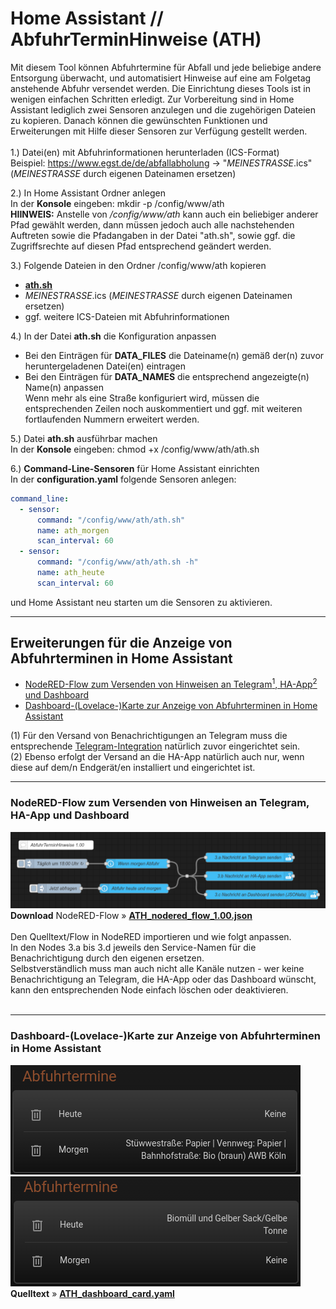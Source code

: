 <h1>Home Assistant // AbfuhrTerminHinweise (ATH)</h1>

Mit diesem Tool können Abfuhrtermine für Abfall und jede beliebige andere Entsorgung überwacht, und automatisiert Hinweise auf eine am Folgetag anstehende Abfuhr versendet werden.
Die Einrichtung dieses Tools ist in wenigen einfachen Schritten erledigt. Zur Vorbereitung sind in Home Assistant lediglich zwei Sensoren anzulegen und die zugehörigen Dateien zu kopieren.
Danach können die gewünschten Funktionen und Erweiterungen mit Hilfe dieser Sensoren zur Verfügung gestellt werden.<br />
<br />
1.) Datei(en) mit Abfuhrinformationen herunterladen (ICS-Format)<br />
Beispiel: https://www.egst.de/de/abfallabholung -> "<i>MEINESTRASSE</i>.ics"<br />
(<i>MEINESTRASSE</i> durch eigenen Dateinamen ersetzen)

2.) In Home Assistant Ordner anlegen<br />
In der <b>Konsole</b> eingeben: mkdir -p /config/www/ath<br />
<b>HIINWEIS:</b> Anstelle von <i>/config/www/ath</i> kann auch ein beliebiger anderer Pfad gewählt werden, dann müssen jedoch auch alle nachstehenden Auftreten sowie die Pfadangaben in der Datei "ath.sh", sowie ggf. die Zugriffsrechte auf diesen Pfad entsprechend geändert werden.<br />

3.) Folgende Dateien in den Ordner /config/www/ath kopieren
- <a href="https://github.com/migacode/home-assistant/blob/main/ath/code/ath.sh"><strong>ath.sh</strong></a><br />
- <i>MEINESTRASSE</i>.ics (<i>MEINESTRASSE</i> durch eigenen Dateinamen ersetzen)<br />
- ggf. weitere ICS-Dateien mit Abfuhrinformationen

4.) In der Datei <b>ath.sh</b> die Konfiguration anpassen
- Bei den Einträgen für <b>DATA_FILES</b> die Dateiname(n) gemäß der(n) zuvor heruntergeladenen Datei(en) eintragen<br />
- Bei den Einträgen für <b>DATA_NAMES</b> die entsprechend angezeigte(n) Name(n) anpassen<br />
Wenn mehr als eine Straße konfiguriert wird, müssen die entsprechenden Zeilen noch auskommentiert und ggf. mit weiteren fortlaufenden Nummern erweitert werden.<br />

5.) Datei <b>ath.sh</b> ausführbar machen<br />
In der <b>Konsole</b> eingeben: chmod +x /config/www/ath/ath.sh<br />

6.) <b>Command-Line-Sensoren</b> für Home Assistant einrichten<br />
In der <b>configuration.yaml</b> folgende Sensoren anlegen:
```yaml
command_line:
  - sensor:
      command: "/config/www/ath/ath.sh"
      name: ath_morgen
      scan_interval: 60
  - sensor:
      command: "/config/www/ath/ath.sh -h"
      name: ath_heute
      scan_interval: 60
```
und Home Assistant neu starten um die Sensoren zu aktivieren.

<hr>
<h2>Erweiterungen für die Anzeige von Abfuhrterminen in Home Assistant</h2><ul>
<!-- <li><a href="#automation">Native Automatisierung zum Versenden von DWD-Warnungen an Telegram<sup>1</sup>, HA-App<sup>2</sup> und Dashboard</a></li> -->
<li><a href="#nodered">NodeRED-Flow zum Versenden von Hinweisen an Telegram<sup>1</sup>, HA-App<sup>2</sup> und Dashboard</a></li>
<li><a href="#dashboard">Dashboard-(Lovelace-)Karte zur Anzeige von Abfuhrterminen in Home Assistant</a></li>
</ul>
(1) Für den Versand von Benachrichtigungen an Telegram muss die entsprechende <a href="https://www.home-assistant.io/integrations/telegram">Telegram-Integration</a> natürlich zuvor eingerichtet sein.<br />
(2) Ebenso erfolgt der Versand an die HA-App natürlich auch nur, wenn diese auf dem/n Endgerät/en installiert und eingerichtet ist.<br />


<a id="nodered"></a>
<hr>
<h3>NodeRED-Flow zum Versenden von Hinweisen an Telegram, HA-App und Dashboard</h3>
<img src="./img/ATH_img_nodered_flow.png">
<b>Download</b> NodeRED-Flow&nbsp;&raquo;&nbsp;<a href="https://github.com/migacode/home-assistant/blob/main/ath/code/ATH_nodered_flow_1.00.json"><strong>ATH_nodered_flow_1.00.json</strong></a><br />
<br />
Den Quelltext/Flow in NodeRED importieren und wie folgt anpassen.<br />
In den Nodes 3.a bis 3.d jeweils den Service-Namen für die Benachrichtigung durch den eigenen ersetzen.<br />
Selbstverständlich muss man auch nicht alle Kanäle nutzen - wer keine Benachrichtigung an Telegram, die HA-App oder das Dashboard wünscht, kann den entsprechenden Node einfach löschen oder deaktivieren.<br />
<br />

<a id="dashboard"></a>
<hr>
<h3>Dashboard-(Lovelace-)Karte zur Anzeige von Abfuhrterminen in Home Assistant</h3>
<img src="./img/ATH_dashboard_card_1.png"><img src="./img/ATH_dashboard_card_2.png">
<b>Quelltext</b>&nbsp;&raquo;&nbsp;<a href="https://github.com/migacode/home-assistant/blob/main/ath/code/ATH_dashboard_card.yaml"><strong>ATH_dashboard_card.yaml</strong></a><br />
<br />
